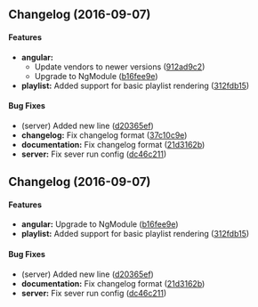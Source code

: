 <a name=""></a>
##  Changelog (2016-09-07)


#### Features

* **angular:**
  *  Update vendors to newer versions ([912ad9c2](https://github.com/joaogarin/carte-blanche-angular2/commit/912ad9c264a5c06366afe66bfdc3a4a13bea937e))
  *  Upgrade to NgModule ([b16fee9e](https://github.com/joaogarin/carte-blanche-angular2/commit/b16fee9e2151f9aeb2fb89f1f94115611ebef127))
* **playlist:**  Added support for basic playlist rendering ([312fdb15](https://github.com/joaogarin/carte-blanche-angular2/commit/312fdb1553e444e71a796b8a526397a6654aa98d))

#### Bug Fixes

*  (server) Added new line ([d20365ef](https://github.com/joaogarin/carte-blanche-angular2/commit/d20365ef4179c6ef3f382528c18785884f808c55))
* **changelog:**  Fix changelog format ([37c10c9e](https://github.com/joaogarin/carte-blanche-angular2/commit/37c10c9e6b6940e846e99a8f6d96f5816ac205ce))
* **documentation:**  Fix changelog format ([21d3162b](https://github.com/joaogarin/carte-blanche-angular2/commit/21d3162b7633582b345b02d9647606156d760c5b))
* **server:**  Fix sever run config ([dc46c211](https://github.com/joaogarin/carte-blanche-angular2/commit/dc46c211c11b9009145d55c3ee9bd9573308c835))



<a name=""></a>
##  Changelog (2016-09-07)


#### Features

* **angular:**  Upgrade to NgModule ([b16fee9e](https://github.com/joaogarin/carte-blanche-angular2/commit/b16fee9e2151f9aeb2fb89f1f94115611ebef127))
* **playlist:**  Added support for basic playlist rendering ([312fdb15](https://github.com/joaogarin/carte-blanche-angular2/commit/312fdb1553e444e71a796b8a526397a6654aa98d))

#### Bug Fixes

*  (server) Added new line ([d20365ef](https://github.com/joaogarin/carte-blanche-angular2/commit/d20365ef4179c6ef3f382528c18785884f808c55))
* **documentation:**  Fix changelog format ([21d3162b](https://github.com/joaogarin/carte-blanche-angular2/commit/21d3162b7633582b345b02d9647606156d760c5b))
* **server:**  Fix sever run config ([dc46c211](https://github.com/joaogarin/carte-blanche-angular2/commit/dc46c211c11b9009145d55c3ee9bd9573308c835))



